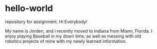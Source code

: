 # hello-world
repository for assignment. 
Hi Everybody!

My name is Jorden, and i recently moved to Indiana from Miami, Florida. 
I enjoy playing Baseball in my down time, as well as messing with old robotics projects of mine with my newly learned information.

